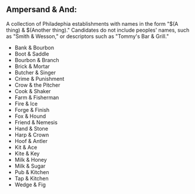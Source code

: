 ## Ampersand & And:

A collection of Philadephia establishments with names in the form "$(A thing) & $(Another thing)." Candidates do not include peoples' names, such as "Smith & Wesson," or descriptors such as "Tommy's Bar & Grill."

- Bank & Bourbon
- Boot & Saddle
- Bourbon & Branch
- Brick & Mortar
- Butcher & Singer
- Crime & Punishment
- Crow & the Pitcher
- Cook & Shaker
- Farm & Fisherman
- Fire & Ice
- Forge & Finish
- Fox & Hound
- Friend & Nemesis
- Hand & Stone
- Harp & Crown
- Hoof & Antler
- Kit & Ace
- Kite & Key
- Milk & Honey
- Milk & Sugar
- Pub & Kitchen
- Tap & Kitchen
- Wedge & Fig
